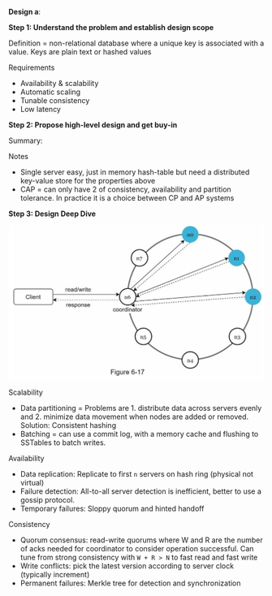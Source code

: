 **Design a**:

**Step 1: Understand the problem and establish design scope**

Definition = non-relational database where a unique key is associated with a value. Keys are plain text or hashed values

Requirements
* Availability & scalability
* Automatic scaling
* Tunable consistency
* Low latency

**Step 2: Propose high-level design and get buy-in**

Summary: 

Notes
* Single server easy, just in memory hash-table but need a distributed key-value store for the properties above
* CAP = can only have 2 of consistency, availability and partition tolerance. In practice it is a choice between CP and AP systems

**Step 3: Design Deep Dive**

![image info](./../../../images/key_value_store.png)

Scalability
* Data partitioning = Problems are 1. distribute data across servers evenly and 2. minimize data movement when nodes are added or removed. Solution: Consistent hashing
* Batching = can use a commit log, with a memory cache and flushing to SSTables to batch writes.

Availability
* Data replication: Replicate to first `n` servers on hash ring (physical not virtual)
* Failure detection: All-to-all server detection is inefficient, better to use a gossip protocol. 
* Temporary failures: Sloppy quorum and hinted handoff

Consistency
* Quorum consensus: read-write quorums where W and R are the number of acks needed for coordinator to consider operation successful. Can tune from strong consistency with `W + R > N` to fast read and fast write
* Write conflicts: pick the latest version according to server clock (typically increment)
* Permanent failures: Merkle tree for detection and synchronization
